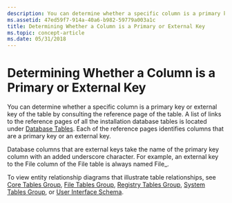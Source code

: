 ```yaml
---
description: You can determine whether a specific column is a primary key or external key of the table by consulting the reference page of the table.
ms.assetid: 47ed59f7-914a-40a6-b982-59779a003a1c
title: Determining Whether a Column is a Primary or External Key
ms.topic: concept-article
ms.date: 05/31/2018
---
```


# Determining Whether a Column is a Primary or External Key

You can determine whether a specific column is a primary key or external key of the table by consulting the reference page of the table. A list of links to the reference pages of all the installation database tables is located under [Database Tables](database-tables.md). Each of the reference pages identifies columns that are a primary key or an external key.

Database columns that are external keys take the name of the primary key column with an added underscore character. For example, an external key to the File column of the File table is always named File\_.

To view entity relationship diagrams that illustrate table relationships, see [Core Tables Group](core-tables-group.md), [File Tables Group](file-tables-group.md), [Registry Tables Group](registry-tables-group.md), [System Tables Group](system-tables-group.md), or [User Interface Schema](user-interface-schema.md).

 

 



